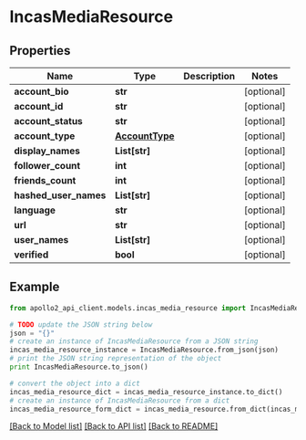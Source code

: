 # IncasMediaResource


## Properties
Name | Type | Description | Notes
------------ | ------------- | ------------- | -------------
**account_bio** | **str** |  | [optional] 
**account_id** | **str** |  | [optional] 
**account_status** | **str** |  | [optional] 
**account_type** | [**AccountType**](AccountType.md) |  | [optional] 
**display_names** | **List[str]** |  | [optional] 
**follower_count** | **int** |  | [optional] 
**friends_count** | **int** |  | [optional] 
**hashed_user_names** | **List[str]** |  | [optional] 
**language** | **str** |  | [optional] 
**url** | **str** |  | [optional] 
**user_names** | **List[str]** |  | [optional] 
**verified** | **bool** |  | [optional] 

## Example

```python
from apollo2_api_client.models.incas_media_resource import IncasMediaResource

# TODO update the JSON string below
json = "{}"
# create an instance of IncasMediaResource from a JSON string
incas_media_resource_instance = IncasMediaResource.from_json(json)
# print the JSON string representation of the object
print IncasMediaResource.to_json()

# convert the object into a dict
incas_media_resource_dict = incas_media_resource_instance.to_dict()
# create an instance of IncasMediaResource from a dict
incas_media_resource_form_dict = incas_media_resource.from_dict(incas_media_resource_dict)
```
[[Back to Model list]](../README.md#documentation-for-models) [[Back to API list]](../README.md#documentation-for-api-endpoints) [[Back to README]](../README.md)


